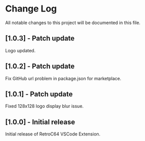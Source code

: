 # Change Log

All notable changes to this project will be documented in this file.

## [1.0.3] - Patch update

Logo updated.

## [1.0.2] - Patch update

Fix GitHub url problem in package.json for marketplace.

## [1.0.1] - Patch update

Fixed 128x128 logo display blur issue.

## [1.0.0] - Initial release

Initial release of RetroC64 VSCode Extension.
